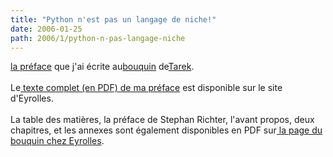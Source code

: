 ```yaml
---
title: "Python n'est pas un langage de niche!"
date: 2006-01-25
path: 2006/1/python-n-pas-langage-niche
---
```


<a href="http://www.editions-eyrolles.com/Chapitres/9782212116779/Preface_Ziade.pdf">
  la pr&#233;face</a> que j'ai &#233;crite au<a href="http://programmation-python.org/sections/news/livre-plus-d-extraits/">bouquin</a>
  de<a href="http://blogs.nuxeo.com/sections/blogs/tarek_ziade">Tarek</a>.<br><br>
  Le<a href="http://www.editions-eyrolles.com/Chapitres/9782212116779/Preface_Ziade.pdf">
  texte complet (en PDF) de ma pr&#233;face</a> est disponible sur le site
  d'Eyrolles.<br><br>
  La table des mati&#232;res, la pr&#233;face de Stephan Richter, l'avant propos, deux
  chapitres, et les annexes sont &#233;galement disponibles en PDF sur<a href="http://www.editions-eyrolles.com/Livre/9782212116779/programmation-python">
  la page du bouquin chez Eyrolles</a>. 


